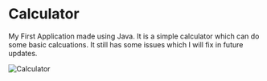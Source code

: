 # Calculator
My First Application made using Java. It is a simple calculator which can do some basic calcuations. It still has some issues which I will fix in future updates.

  ![Calculator](https://github.com/user-attachments/assets/9854c391-5272-4f8e-83b8-ebf85a280bd9)
